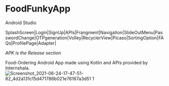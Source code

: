 # FoodFunkyApp
Android Studio

SplashScreen|Login|SignUp|APIs|Frangment|Navigation|SlideOutMenu|PasswordChange|OTPgeneration|Volley|RecyclerView|Picaso|SortingOption|FAQs|ProfilePage|Adapter|

*APK is the Release section*

Food-Ordering Android App made using Kotlin and APIs provided by Internshala.![Screenshot_2021-06-24-17-47-51-82_4d2a131c15d471786b021e76167a3d51 1](https://user-images.githubusercontent.com/76391639/123261543-81e0fd00-d514-11eb-98d2-64998fc0e9d8.jpg)
